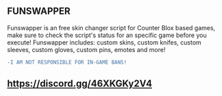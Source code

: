 ## FUNSWAPPER

Funswapper is an free skin changer script for Counter Blox based games, make sure to check the script's status for an specific game before you execute! Funswapper includes: custom skins, custom knifes, custom sleeves, custom gloves, custom pins, emotes and more!

``` diff
-I AM NOT RESPONSIBLE FOR IN-GAME BANS!
```

## https://discord.gg/46XKGKy2V4
